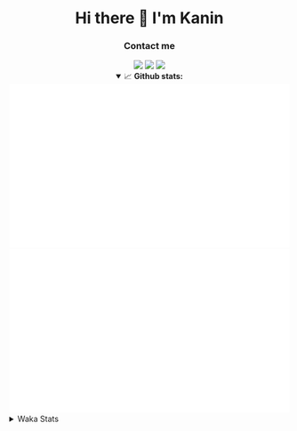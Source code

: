 <div align="center">
 <h1>Hi there 👋 I'm Kanin</h1>
 <h3>Contact me</h3>
 <a href="mailto:im@kanin.dev"><img src="https://img.shields.io/badge/gmail-%23D14836.svg?&style=for-the-badge&logo=gmail&logoColor=white"/></a>
 <a href="https://twitter.com/KaninTwt"><img src="https://img.shields.io/badge/twitter-%231DA1F2.svg?&style=for-the-badge&logo=twitter&logoColor=white"/></a>
 <a href="https://www.linkedin.com/in/KaninDev"><img src="https://img.shields.io/badge/linkedin-%230077B5.svg?&style=for-the-badge&logo=linkedin&logoColor=white"/></a>
<details open>
  <summary>📈 <b>Github stats:</b></summary>
  <img src="https://github.com/Kanin/Kanin/blob/master/scripts/GitHubStats/generated/overview.svg"/>
  <img src="https://github.com/Kanin/Kanin/blob/master/scripts/GitHubStats/generated/languages.svg"/>
</details>
</div>

<details>
 <summary>Waka Stats</summary>

<!--START_SECTION:waka-->
![Code Time](http://img.shields.io/badge/Code%20Time-2%2C556%20hrs%2035%20mins-blue)

![Profile Views](http://img.shields.io/badge/Profile%20Views-0-blue)

![Lines of code](https://img.shields.io/badge/From%20Hello%20World%20I%27ve%20Written-711.8%20thousand%20lines%20of%20code-blue)

**🐱 My GitHub Data** 

> 📦 180.4 kB Used in GitHub's Storage 
 > 
> 🏆 45 Contributions in the Year 2025
 > 
> 🚫 Not Opted to Hire
 > 
> 📜 27 Public Repositories 
 > 
> 🔑 17 Private Repositories 
 > 
**I'm an Early 🐤** 

```text
🌞 Morning                2959 commits        ███████░░░░░░░░░░░░░░░░░░   27.65 % 
🌆 Daytime                3165 commits        ███████░░░░░░░░░░░░░░░░░░   29.57 % 
🌃 Evening                3080 commits        ███████░░░░░░░░░░░░░░░░░░   28.78 % 
🌙 Night                  1499 commits        ████░░░░░░░░░░░░░░░░░░░░░   14.01 % 
```
📅 **I'm Most Productive on Monday** 

```text
Monday                   2063 commits        █████░░░░░░░░░░░░░░░░░░░░   19.27 % 
Tuesday                  1537 commits        ████░░░░░░░░░░░░░░░░░░░░░   14.36 % 
Wednesday                1069 commits        ██░░░░░░░░░░░░░░░░░░░░░░░   09.99 % 
Thursday                 1659 commits        ████░░░░░░░░░░░░░░░░░░░░░   15.50 % 
Friday                   1796 commits        ████░░░░░░░░░░░░░░░░░░░░░   16.78 % 
Saturday                 1030 commits        ██░░░░░░░░░░░░░░░░░░░░░░░   09.62 % 
Sunday                   1549 commits        ████░░░░░░░░░░░░░░░░░░░░░   14.47 % 
```


📊 **This Week I Spent My Time On** 

```text
🕑︎ Time Zone: America/New_York

💬 Programming Languages: 
HTML                     3 hrs 36 mins       ██████████████████░░░░░░░   73.83 % 
JavaScript               1 hr 13 mins        ██████░░░░░░░░░░░░░░░░░░░   24.91 % 
Python                   2 mins              ░░░░░░░░░░░░░░░░░░░░░░░░░   00.78 % 
virtualenv               1 min               ░░░░░░░░░░░░░░░░░░░░░░░░░   00.48 % 
Text                     0 secs              ░░░░░░░░░░░░░░░░░░░░░░░░░   00.01 % 

🔥 Editors: 
PyCharm                  4 hrs 53 mins       █████████████████████████   100.00 % 

🐱‍💻 Projects: 
APIServer                4 hrs 53 mins       █████████████████████████   99.98 % 
NailaDjango              0 secs              ░░░░░░░░░░░░░░░░░░░░░░░░░   00.02 % 

💻 Operating System: 
Windows                  4 hrs 53 mins       █████████████████████████   100.00 % 
```

**I Mostly Code in Python** 

```text
Python                   32 repos            ████████████████░░░░░░░░░   65.31 % 
Java                     7 repos             ████░░░░░░░░░░░░░░░░░░░░░   14.29 % 
HTML                     3 repos             ██░░░░░░░░░░░░░░░░░░░░░░░   06.12 % 
TypeScript               2 repos             █░░░░░░░░░░░░░░░░░░░░░░░░   04.08 % 
Kotlin                   1 repo              █░░░░░░░░░░░░░░░░░░░░░░░░   02.04 % 
```



**Timeline**

![Lines of Code chart](https://raw.githubusercontent.com/Kanin/Kanin/master/assets/bar_graph.png)


 Last Updated on 15/02/2025 10:35:56 UTC
<!--END_SECTION:waka-->
</details>
